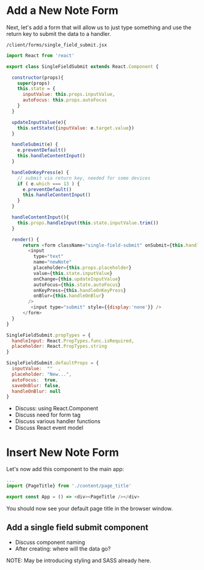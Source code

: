 # Add a New Note Form

Next, let's add a form that will allow us to just type something and use the return key to submit the data to a handler.

``` /client/forms/single_field_submit.jsx ```

```js
import React from 'react'

export class SingleFieldSubmit extends React.Component {

  constructor(props){
    super(props)
    this.state = {
      inputValue: this.props.inputValue,
      autoFocus: this.props.autoFocus
    }
  }

  updateInputValue(e){
    this.setState({inputValue: e.target.value})
  }

  handleSubmit(e) {
    e.preventDefault()
    this.handleContentInput()
  }

  handleOnKeyPress(e) {
    // submit via return key, needed for some devices
    if ( e.which === 13 ) {
      e.preventDefault()
      this.handleContentInput()
    }
  }

  handleContentInput(){
    this.props.handleInput(this.state.inputValue.trim())
  }

  render() {
      return <form className="single-field-submit" onSubmit={this.handleSubmit}>
        <input
          type="text"
          name="newNote"
          placeholder={this.props.placeholder}
          value={this.state.inputValue}
          onChange={this.updateInputValue}
          autoFocus={this.state.autoFocus}
          onKeyPress={this.handleOnKeyPress}
          onBlur={this.handleOnBlur}
        />
         <input type="submit" style={{display:'none'}} />
      </form>
  }
}

SingleFieldSubmit.propTypes = {
  handleInput: React.PropTypes.func.isRequired,
  placeholder: React.PropTypes.string
}

SingleFieldSubmit.defaultProps = {
  inputValue:  ""  ,
  placeholder: "New...",
  autoFocus:  true,
  saveOnBlur: false,
  handleOnBlur: null
}
```
- Discuss: using React.Component
- Discuss need for form tag
- Discuss various handler functions
- Discuss React event model

# Insert New Note Form

Let's now add this component to the main app:

```js
...
import {PageTitle} from './content/page_title'

export const App = () => <div><PageTitle /></div>

```
You should now see your default page title in the browser window.


## Add a single field submit component
- Discuss component naming
- After creating: where will the data go?

NOTE: May be introducing styling and SASS already here.




